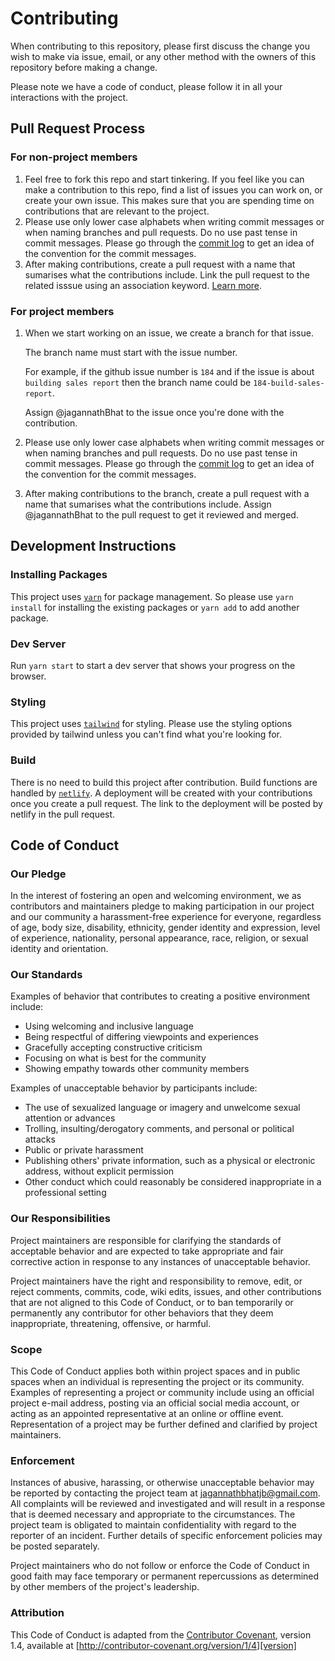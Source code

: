 # Contributing

When contributing to this repository, please first discuss the change you wish to make via issue, email, or any other method with the owners of this repository before making a change.

Please note we have a code of conduct, please follow it in all your interactions with the project.

## Pull Request Process

### For non-project members

1. Feel free to fork this repo and start tinkering. If you feel like you can make a contribution to this repo, find a list of issues you can work on, or create your own issue. This makes sure that you are spending time on contributions that are relevant to the project.
2. Please use only lower case alphabets when writing commit messages or when naming branches and pull requests. Do no use past tense in commit messages. Please go through the [commit log](https://github.com/jagannathBhat/bhat.dev/commits/master) to get an idea of the convention for the commit messages.
3. After making contributions, create a pull request with a name that sumarises what the contributions include. Link the pull request to the related isssue using an association keyword. [Learn more](https://docs.github.com/en/issues/tracking-your-work-with-issues/linking-a-pull-request-to-an-issue).

### For project members

1. When we start working on an issue, we create a branch for that issue.

   The branch name must start with the issue number.

   For example, if the github issue number is `184` and if the issue is about `building sales report` then the branch name could be `184-build-sales-report`.

   Assign @jagannathBhat to the issue once you're done with the contribution.

2. Please use only lower case alphabets when writing commit messages or when naming branches and pull requests. Do no use past tense in commit messages. Please go through the [commit log](https://github.com/jagannathBhat/bhat.dev/commits/master) to get an idea of the convention for the commit messages.
3. After making contributions to the branch, create a pull request with a name that sumarises what the contributions include. Assign @jagannathBhat to the pull request to get it reviewed and merged.

## Development Instructions

### Installing Packages

This project uses [`yarn`](https://yarnpkg.com/) for package management. So please use `yarn install` for installing the existing packages or `yarn add` to add another package.

### Dev Server

Run `yarn start` to start a dev server that shows your progress on the browser.

### Styling

This project uses [`tailwind`](https://tailwindcss.com/) for styling. Please use the styling options provided by tailwind unless you can't find what you're looking for.

### Build

There is no need to build this project after contribution. Build functions are handled by [`netlify`](http://netlify.com/). A deployment will be created with your contributions once you create a pull request. The link to the deployment will be posted by netlify in the pull request.

## Code of Conduct

### Our Pledge

In the interest of fostering an open and welcoming environment, we as
contributors and maintainers pledge to making participation in our project and
our community a harassment-free experience for everyone, regardless of age, body
size, disability, ethnicity, gender identity and expression, level of experience,
nationality, personal appearance, race, religion, or sexual identity and
orientation.

### Our Standards

Examples of behavior that contributes to creating a positive environment
include:

- Using welcoming and inclusive language
- Being respectful of differing viewpoints and experiences
- Gracefully accepting constructive criticism
- Focusing on what is best for the community
- Showing empathy towards other community members

Examples of unacceptable behavior by participants include:

- The use of sexualized language or imagery and unwelcome sexual attention or
  advances
- Trolling, insulting/derogatory comments, and personal or political attacks
- Public or private harassment
- Publishing others' private information, such as a physical or electronic
  address, without explicit permission
- Other conduct which could reasonably be considered inappropriate in a
  professional setting

### Our Responsibilities

Project maintainers are responsible for clarifying the standards of acceptable
behavior and are expected to take appropriate and fair corrective action in
response to any instances of unacceptable behavior.

Project maintainers have the right and responsibility to remove, edit, or
reject comments, commits, code, wiki edits, issues, and other contributions
that are not aligned to this Code of Conduct, or to ban temporarily or
permanently any contributor for other behaviors that they deem inappropriate,
threatening, offensive, or harmful.

### Scope

This Code of Conduct applies both within project spaces and in public spaces
when an individual is representing the project or its community. Examples of
representing a project or community include using an official project e-mail
address, posting via an official social media account, or acting as an appointed
representative at an online or offline event. Representation of a project may be
further defined and clarified by project maintainers.

### Enforcement

Instances of abusive, harassing, or otherwise unacceptable behavior may be
reported by contacting the project team at [jagannathbhatjb@gmail.com](mailto:jagannathbhatjb@gmail.com). All
complaints will be reviewed and investigated and will result in a response that
is deemed necessary and appropriate to the circumstances. The project team is
obligated to maintain confidentiality with regard to the reporter of an incident.
Further details of specific enforcement policies may be posted separately.

Project maintainers who do not follow or enforce the Code of Conduct in good
faith may face temporary or permanent repercussions as determined by other
members of the project's leadership.

### Attribution

This Code of Conduct is adapted from the [Contributor Covenant][homepage], version 1.4,
available at [http://contributor-covenant.org/version/1/4][version]

[homepage]: http://contributor-covenant.org
[version]: http://contributor-covenant.org/version/1/4/
